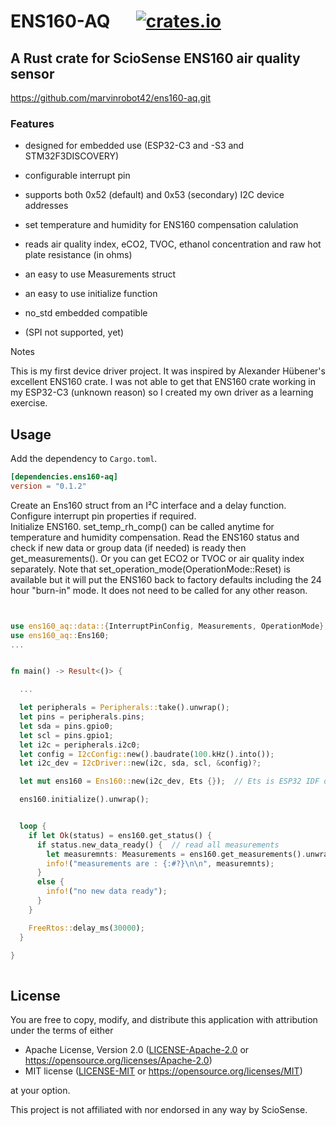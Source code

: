 # ENS160-AQ &emsp; [![crates.io](https://img.shields.io/crates/v/ens160-aq)](https://crates.io/crates/ens160-aq)

## A Rust crate for ScioSense ENS160 air quality sensor 

<https://github.com/marvinrobot42/ens160-aq.git>

[ENS160]: https://www.sciosense.com/wp-content/uploads/documents/SC-001224-DS-9-ENS160-Datasheet.pdf

### Features

- designed for embedded use (ESP32-C3 and -S3 and STM32F3DISCOVERY)
- configurable interrupt pin
- supports both 0x52 (default) and 0x53 (secondary) I2C device addresses
- set temperature and humidity for ENS160 compensation calulation
- reads air quality index, eCO2, TVOC, ethanol concentration and raw hot plate resistance (in ohms)
- an easy to use Measurements struct
- an easy to use initialize function
- no_std embedded compatible

- (SPI not supported, yet)
  

Notes

This is my first device driver project.  It was inspired by Alexander Hübener's excellent ENS160 crate.
I was not able to get that ENS160 crate working in my ESP32-C3 (unknown reason) so I created my own driver as a learning exercise.


Usage
----

Add the dependency to `Cargo.toml`.

~~~~toml
[dependencies.ens160-aq]
version = "0.1.2"
~~~~

Create an Ens160 struct from an I²C interface and a delay function.
Configure interrupt pin properties if required.  
Initialize ENS160.
set_temp_rh_comp() can be called anytime for temperature and humidity compensation.
Read the ENS160 status and check if new data or group data (if needed) is ready
then get_measurements().  Or you can get ECO2 or TVOC or air quality index separately. 
Note that set_operation_mode(OperationMode::Reset) is available but it will put the ENS160
back to factory defaults including the 24 hour "burn-in" mode.  It does not need to be called
for any other reason.



~~~~rust


use ens160_aq::data::{InterruptPinConfig, Measurements, OperationMode};
use ens160_aq::Ens160;
...


fn main() -> Result<()> {

  ...

  let peripherals = Peripherals::take().unwrap();
  let pins = peripherals.pins;
  let sda = pins.gpio0;
  let scl = pins.gpio1;
  let i2c = peripherals.i2c0;
  let config = I2cConfig::new().baudrate(100.kHz().into());
  let i2c_dev = I2cDriver::new(i2c, sda, scl, &config)?;

  let mut ens160 = Ens160::new(i2c_dev, Ets {});  // Ets is ESP32 IDF delay function

  ens160.initialize().unwrap();


  loop {
    if let Ok(status) = ens160.get_status() {
      if status.new_data_ready() {  // read all measurements
        let measuremnts: Measurements = ens160.get_measurements().unwrap();
        info!("measurements are : {:#?}\n\n", measuremnts);
      }    
      else {
        info!("no new data ready");
      }  
    }

    FreeRtos::delay_ms(30000);
  }

}
    
~~~~


License
----

You are free to copy, modify, and distribute this application with attribution under the terms of either

 * Apache License, Version 2.0
   ([LICENSE-Apache-2.0](./LICENSE-Apache-2.0) or <https://opensource.org/licenses/Apache-2.0>)
 * MIT license
   ([LICENSE-MIT](./LICENSE-MIT) or <https://opensource.org/licenses/MIT>)

at your option.

This project is not affiliated with nor endorsed in any way by ScioSense.
